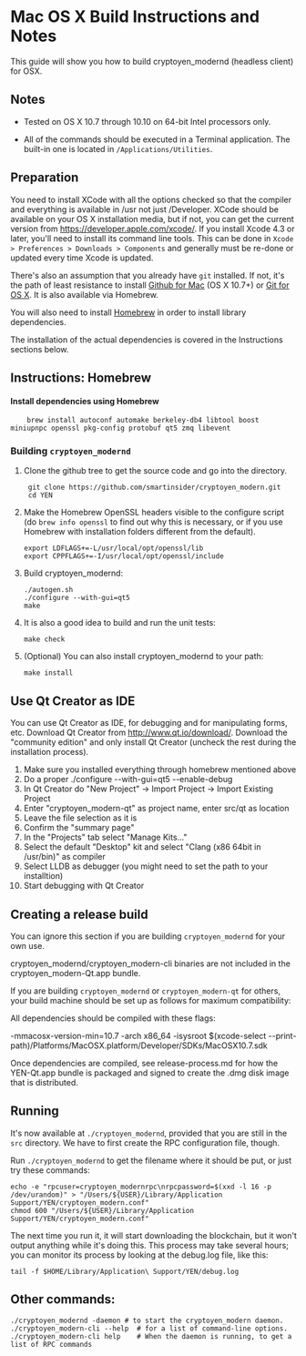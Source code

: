 Mac OS X Build Instructions and Notes
====================================
This guide will show you how to build cryptoyen_modernd (headless client) for OSX.

Notes
-----

* Tested on OS X 10.7 through 10.10 on 64-bit Intel processors only.

* All of the commands should be executed in a Terminal application. The
built-in one is located in `/Applications/Utilities`.

Preparation
-----------

You need to install XCode with all the options checked so that the compiler
and everything is available in /usr not just /Developer. XCode should be
available on your OS X installation media, but if not, you can get the
current version from https://developer.apple.com/xcode/. If you install
Xcode 4.3 or later, you'll need to install its command line tools. This can
be done in `Xcode > Preferences > Downloads > Components` and generally must
be re-done or updated every time Xcode is updated.

There's also an assumption that you already have `git` installed. If
not, it's the path of least resistance to install [Github for Mac](https://mac.github.com/)
(OS X 10.7+) or
[Git for OS X](https://code.google.com/p/git-osx-installer/). It is also
available via Homebrew.

You will also need to install [Homebrew](http://brew.sh) in order to install library
dependencies.

The installation of the actual dependencies is covered in the Instructions
sections below.

Instructions: Homebrew
----------------------

#### Install dependencies using Homebrew

        brew install autoconf automake berkeley-db4 libtool boost miniupnpc openssl pkg-config protobuf qt5 zmq libevent

### Building `cryptoyen_modernd`

1. Clone the github tree to get the source code and go into the directory.

        git clone https://github.com/smartinsider/cryptoyen_modern.git
        cd YEN

2.  Make the Homebrew OpenSSL headers visible to the configure script  (do ```brew info openssl``` to find out why this is necessary, or if you use Homebrew with installation folders different from the default).

        export LDFLAGS+=-L/usr/local/opt/openssl/lib
        export CPPFLAGS+=-I/usr/local/opt/openssl/include

3.  Build cryptoyen_modernd:

        ./autogen.sh
        ./configure --with-gui=qt5
        make

4.  It is also a good idea to build and run the unit tests:

        make check

5.  (Optional) You can also install cryptoyen_modernd to your path:

        make install

Use Qt Creator as IDE
------------------------
You can use Qt Creator as IDE, for debugging and for manipulating forms, etc.
Download Qt Creator from http://www.qt.io/download/. Download the "community edition" and only install Qt Creator (uncheck the rest during the installation process).

1. Make sure you installed everything through homebrew mentioned above
2. Do a proper ./configure --with-gui=qt5 --enable-debug
3. In Qt Creator do "New Project" -> Import Project -> Import Existing Project
4. Enter "cryptoyen_modern-qt" as project name, enter src/qt as location
5. Leave the file selection as it is
6. Confirm the "summary page"
7. In the "Projects" tab select "Manage Kits..."
8. Select the default "Desktop" kit and select "Clang (x86 64bit in /usr/bin)" as compiler
9. Select LLDB as debugger (you might need to set the path to your installtion)
10. Start debugging with Qt Creator

Creating a release build
------------------------
You can ignore this section if you are building `cryptoyen_modernd` for your own use.

cryptoyen_modernd/cryptoyen_modern-cli binaries are not included in the cryptoyen_modern-Qt.app bundle.

If you are building `cryptoyen_modernd` or `cryptoyen_modern-qt` for others, your build machine should be set up
as follows for maximum compatibility:

All dependencies should be compiled with these flags:

 -mmacosx-version-min=10.7
 -arch x86_64
 -isysroot $(xcode-select --print-path)/Platforms/MacOSX.platform/Developer/SDKs/MacOSX10.7.sdk

Once dependencies are compiled, see release-process.md for how the YEN-Qt.app
bundle is packaged and signed to create the .dmg disk image that is distributed.

Running
-------

It's now available at `./cryptoyen_modernd`, provided that you are still in the `src`
directory. We have to first create the RPC configuration file, though.

Run `./cryptoyen_modernd` to get the filename where it should be put, or just try these
commands:

    echo -e "rpcuser=cryptoyen_modernrpc\nrpcpassword=$(xxd -l 16 -p /dev/urandom)" > "/Users/${USER}/Library/Application Support/YEN/cryptoyen_modern.conf"
    chmod 600 "/Users/${USER}/Library/Application Support/YEN/cryptoyen_modern.conf"

The next time you run it, it will start downloading the blockchain, but it won't
output anything while it's doing this. This process may take several hours;
you can monitor its process by looking at the debug.log file, like this:

    tail -f $HOME/Library/Application\ Support/YEN/debug.log

Other commands:
-------

    ./cryptoyen_modernd -daemon # to start the cryptoyen_modern daemon.
    ./cryptoyen_modern-cli --help  # for a list of command-line options.
    ./cryptoyen_modern-cli help    # When the daemon is running, to get a list of RPC commands
